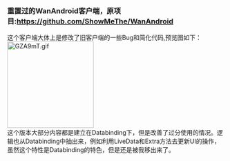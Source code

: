### 重置过的WanAndroid客户端，原项目:https://github.com/ShowMeThe/WanAndroid
这个客户端大体上是修改了旧客户端的一些Bug和简化代码,预览图如下：</br>
<img src="https://github.com/ShowMeThe/WanAndroid/blob/master/theme.gif" width ="200" alt="GZA9mT.gif" border="0" /></br>
这个版本大部分内容都是建立在Databinding下，但是改善了过分使用的情况。逻辑也从Databinding中抽出来，例如利用LiveData和Extra方法去更新UI的操作，</br>
虽然这个特性是Databinding的特色，但是还是被我移出来了。
